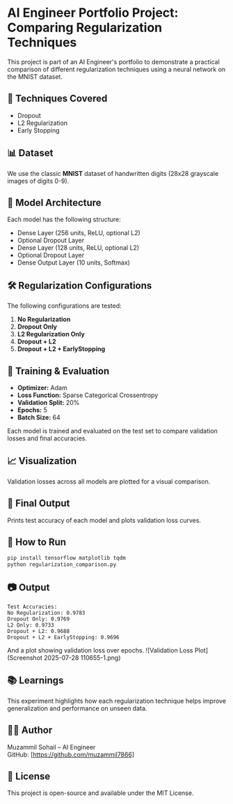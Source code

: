 # AI Engineer Portfolio Project: Comparing Regularization Techniques

This project is part of an AI Engineer's portfolio to demonstrate a practical comparison of different regularization techniques using a neural network on the MNIST dataset.

## 📌 Techniques Covered

- Dropout
- L2 Regularization
- Early Stopping

## 📊 Dataset

We use the classic **MNIST** dataset of handwritten digits (28x28 grayscale images of digits 0-9).

## 🧠 Model Architecture

Each model has the following structure:

- Dense Layer (256 units, ReLU, optional L2)
- Optional Dropout Layer
- Dense Layer (128 units, ReLU, optional L2)
- Optional Dropout Layer
- Dense Output Layer (10 units, Softmax)

## 🛠️ Regularization Configurations

The following configurations are tested:

1. **No Regularization**
2. **Dropout Only**
3. **L2 Regularization Only**
4. **Dropout + L2**
5. **Dropout + L2 + EarlyStopping**

## 🚀 Training & Evaluation

- **Optimizer:** Adam
- **Loss Function:** Sparse Categorical Crossentropy
- **Validation Split:** 20%
- **Epochs:** 5
- **Batch Size:** 64

Each model is trained and evaluated on the test set to compare validation losses and final accuracies.

## 📈 Visualization

Validation losses across all models are plotted for a visual comparison.

## 🧪 Final Output

Prints test accuracy of each model and plots validation loss curves.

## 📁 How to Run

```bash
pip install tensorflow matplotlib tqdm
python regularization_comparison.py
```

## 📷 Output

```text
Test Accuracies:
No Regularization: 0.9783
Dropout Only: 0.9769
L2 Only: 0.9733
Dropout + L2: 0.9688
Dropout + L2 + EarlyStopping: 0.9696
```

And a plot showing validation loss over epochs.
![Validation Loss Plot](Screenshot 2025-07-28 110655-1.png)

## 📚 Learnings

This experiment highlights how each regularization technique helps improve generalization and performance on unseen data.

## 👨‍💻 Author

Muzammil Sohail – AI Engineer  
GitHub: [https://github.com/muzammil7866]

## 📝 License

This project is open-source and available under the MIT License.
